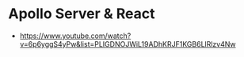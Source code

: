 # Apollo Server & React 

- https://www.youtube.com/watch?v=6p6yggS4yPw&list=PLIGDNOJWiL19ADhKRJF1KGB6LlRlzv4Nw
